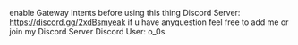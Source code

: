 enable Gateway Intents before using this thing
Discord Server: https://discord.gg/2xdBsmyeak
if u have anyquestion feel free to add me or join my Discord Server
Discord User: o_0s
